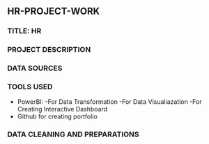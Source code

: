 ## HR-PROJECT-WORK
### TITLE: HR
### PROJECT DESCRIPTION

### DATA SOURCES

### TOOLS USED
- PowerBI:
   -For Data Transformation
   -For Data Visualiazation
   -For Creating Interactive Dashboard
- Github for creating portfolio

### DATA CLEANING AND PREPARATIONS
